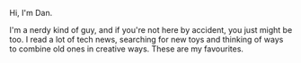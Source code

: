 Hi, I'm Dan.  

I'm a nerdy kind of guy, and if you're not here by accident, you just might be too. I read a lot of tech news, searching for new toys and thinking of ways to combine old ones in creative ways. These are my favourites.